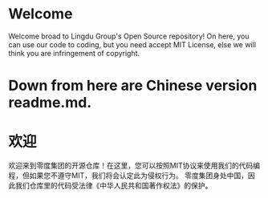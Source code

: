 # Welcome
Welcome broad to Lingdu Group's Open Source repository! On here, you can use our code to coding, but you need accept MIT License, else we will think you are infringement of copyright.

# Down from here are Chinese version readme.md.

# 欢迎
欢迎来到零度集团的开源仓库！在这里，您可以按照MIT协议来使用我们的代码编程，但如果您不遵守MIT，我们将会认定此为侵权行为。
零度集团身处中国，因此我们仓库里的代码受法律《中华人民共和国著作权法》的保护。
